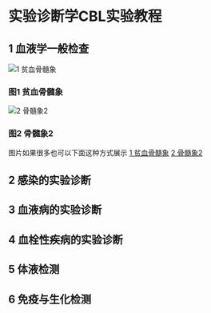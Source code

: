 # 实验诊断学CBL实验教程
## 1 血液学一般检查

![1 贫血骨髓象](http://pic.baike.soso.com/p/20130704/20130704145950-863815810.jpg)

### 图1 贫血骨髓象

![2 骨髓象2](https://img.91360.com/cms/uploadfile/2017/0216/20170216101208170.png)

### 图2 骨髓象2

图片如果很多也可以下面这种方式展示
[1 贫血骨髓象](http://pic.baike.soso.com/p/20130704/20130704145950-863815810.jpg)
[2 骨髓象2](https://img.91360.com/cms/uploadfile/2017/0216/20170216101208170.png)

## 2 感染的实验诊断

## 3 血液病的实验诊断

## 4 血栓性疾病的实验诊断

## 5 体液检测

## 6 免疫与生化检测
